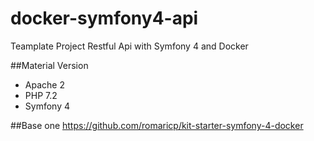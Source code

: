 # docker-symfony4-api
Teamplate Project Restful Api with Symfony 4 and Docker

##Material Version
- Apache 2
- PHP 7.2
- Symfony 4

##Base one
https://github.com/romaricp/kit-starter-symfony-4-docker